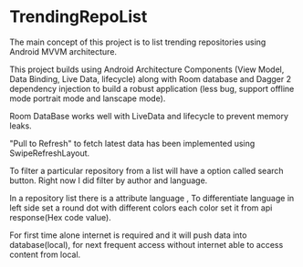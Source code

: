 # TrendingRepoList
The main concept of this project is to list trending repositories using Android MVVM architecture. 

This project builds using Android Architecture Components (View Model, Data Binding, Live Data, lifecycle) along with Room database and Dagger 2 dependency injection to build a robust application (less bug, support offline mode portrait mode and lanscape mode).

Room DataBase works well with LiveData and lifecycle to prevent memory leaks.

"Pull to Refresh" to fetch latest data has been implemented using SwipeRefreshLayout.

To filter a particular repository from a list will have a option called search button. Right now I did filter by author and language.

In a repository list there is a attribute language , To differentiate language in left side set a round dot with different colors each color set it from api response(Hex code value).

For first time alone internet is required and it will push data into database(local), for next frequent access without internet able to access content from local.
